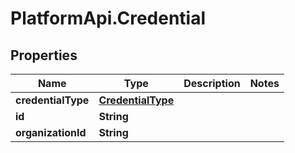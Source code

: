 # PlatformApi.Credential

## Properties

| Name               | Type                                    | Description | Notes |
| ------------------ | --------------------------------------- | ----------- | ----- |
| **credentialType** | [**CredentialType**](CredentialType.md) |             |
| **id**             | **String**                              |             |
| **organizationId** | **String**                              |             |
